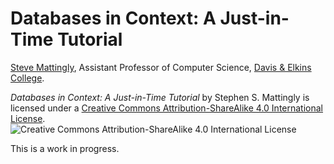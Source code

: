 # Databases in Context: A Just-in-Time Tutorial

[Steve Mattingly](https://www.linkedin.com/in/steve-mattingly-aab8064a), Assistant Professor of Computer Science, [Davis & Elkins College](https://www.dewv.edu).

*Databases in Context: A Just-in-Time Tutorial* by Stephen S. Mattingly is licensed under a [Creative Commons Attribution-ShareAlike 4.0 International License](http://creativecommons.org/licenses/by-sa/4.0/). ![Creative Commons Attribution-ShareAlike 4.0 International License](https://i.creativecommons.org/l/by-sa/4.0/80x15.png)

This is a work in progress.
